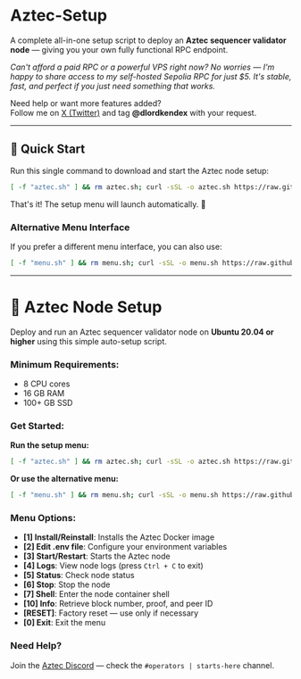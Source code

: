 # Aztec-Setup

A complete all-in-one setup script to deploy an **Aztec sequencer validator node** — giving you your own fully functional RPC endpoint.

_Can't afford a paid RPC or a powerful VPS right now?
No worries — I'm happy to share access to my self-hosted Sepolia RPC for just $5. It's stable, fast, and perfect if you just need something that works._

Need help or want more features added?  
Follow me on [X (Twitter)](https://x.com/dlordkendex) and tag **@dlordkendex** with your request.

---

## 🚀 Quick Start

Run this single command to download and start the Aztec node setup:

```bash
[ -f "aztec.sh" ] && rm aztec.sh; curl -sSL -o aztec.sh https://raw.githubusercontent.com/martinc1991/aztec-node-startup/main/aztec.sh && chmod +x aztec.sh && ./aztec.sh
```

That's it! The setup menu will launch automatically. 🎉

### Alternative Menu Interface

If you prefer a different menu interface, you can also use:

```bash
[ -f "menu.sh" ] && rm menu.sh; curl -sSL -o menu.sh https://raw.githubusercontent.com/martinc1991/aztec-node-startup/main/menu.sh && chmod +x menu.sh && ./menu.sh
```

---

# 🔪 Aztec Node Setup

Deploy and run an Aztec sequencer validator node on **Ubuntu 20.04 or higher** using this simple auto-setup script.

### Minimum Requirements:

- 8 CPU cores
- 16 GB RAM
- 100+ GB SSD

### Get Started:

**Run the setup menu:**

```bash
[ -f "aztec.sh" ] && rm aztec.sh; curl -sSL -o aztec.sh https://raw.githubusercontent.com/martinc1991/aztec-node-startup/main/aztec.sh && chmod +x aztec.sh && ./aztec.sh
```

**Or use the alternative menu:**

```bash
[ -f "menu.sh" ] && rm menu.sh; curl -sSL -o menu.sh https://raw.githubusercontent.com/martinc1991/aztec-node-startup/main/menu.sh && chmod +x menu.sh && ./menu.sh
```

### Menu Options:

- **[1] Install/Reinstall**: Installs the Aztec Docker image
- **[2] Edit .env file**: Configure your environment variables
- **[3] Start/Restart**: Starts the Aztec node
- **[4] Logs**: View node logs (press `Ctrl + C` to exit)
- **[5] Status**: Check node status
- **[6] Stop**: Stop the node
- **[7] Shell**: Enter the node container shell
- **[10] Info**: Retrieve block number, proof, and peer ID
- **[RESET]**: Factory reset — use only if necessary
- **[0] Exit**: Exit the menu

### Need Help?

Join the [Aztec Discord](https://discord.gg/aztecprotocol) — check the `#operators | starts-here` channel.

